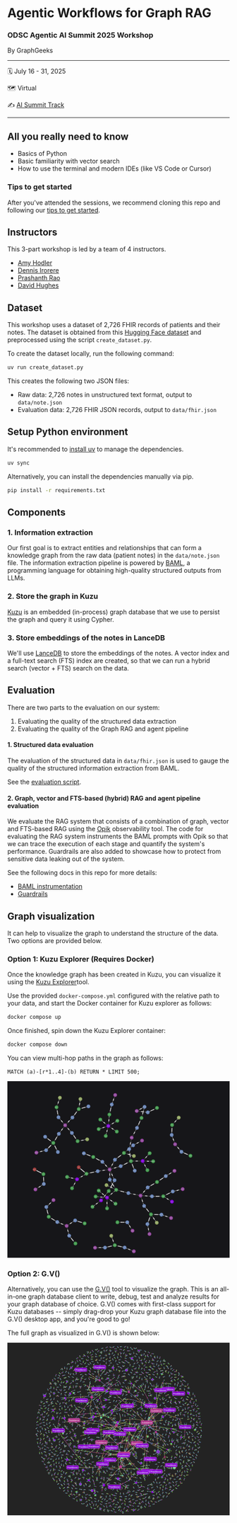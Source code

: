Agentic Workflows for Graph RAG
================

### ODSC Agentic AI Summit 2025 Workshop

By GraphGeeks

----

:spiral_calendar:  July 16 - 31, 2025

:world_map:        Virtual

:writing_hand:     [AI Summit Track](https://www.summit.ai/#Tracks)

----

## All you really need to know

- Basics of Python
- Basic familiarity with vector search
- How to use the terminal and modern IDEs (like VS Code or Cursor)

### Tips to get started

After you've attended the sessions, we recommend cloning this repo and following our [tips to get started](./TIPS.md).

## Instructors

This 3-part workshop is led by a team of 4 instructors.

* [Amy Hodler](https://www.linkedin.com/in/amyhodler)
* [Dennis Irorere](https://www.linkedin.com/in/dennis-irorere)
* [Prashanth Rao](https://www.linkedin.com/in/prrao87)
* [David Hughes](https://www.linkedin.com/in/dahugh)

## Dataset

This workshop uses a dataset of 2,726 FHIR records of patients and their notes. The dataset is obtained
from this [Hugging Face dataset](https://huggingface.co/datasets/kishanbodybrain/test-fhir/tree/main/data)
and preprocessed using the script `create_dataset.py`.

To create the dataset locally, run the following command:

```bash
uv run create_dataset.py
```

This creates the following two JSON files:

- Raw data: 2,726 notes in unstructured text format, output to `data/note.json`
- Evaluation data: 2,726 FHIR JSON records, output to `data/fhir.json`

## Setup Python environment

It's recommended to [install uv](https://docs.astral.sh/uv/getting-started/installation/) to manage the dependencies.

```bash
uv sync
```
Alternatively, you can install the dependencies manually via pip.

```bash
pip install -r requirements.txt
```

## Components

### 1. Information extraction

Our first goal is to extract entities and relationships that can form a knowledge graph from
the raw data (patient notes) in the `data/note.json` file. The information extraction pipeline
is powered by [BAML](https://www.boundaryml.com/), a programming language for obtaining high-quality
structured outputs from LLMs.

### 2. Store the graph in Kuzu

[Kuzu](https://kuzudb.com/) is an embedded (in-process) graph database that we use to persist the
graph and query it using Cypher.

### 3. Store embeddings of the notes in LanceDB

We'll use [LanceDB](https://lancedb.com/) to store the embeddings of the notes. A vector index
and a full-text search (FTS) index are created, so that we can run a hybrid search (vector + FTS)
search on the data.

## Evaluation

There are two parts to the evaluation on our system:

1. Evaluating the quality of the structured data extraction
2. Evaluating the quality of the Graph RAG and agent pipeline

#### 1. Structured data evaluation

The evaluation of the structured data in `data/fhir.json` is used to gauge the
quality of the structured information extraction from BAML.

See the [evaluation script](src/baml_extract_eval.py).

#### 2. Graph, vector and FTS-based (hybrid) RAG and agent pipeline evaluation

We evaluate the RAG system that consists of a combination of graph, vector and FTS-based RAG
using the [Opik](https://www.comet.com/site/products/opik/) observability tool. The code for
evaluating the RAG system instruments the BAML prompts with Opik so that we can trace the execution
of each stage and quantify the system's performance. Guardrails are also added to showcase how to
protect from sensitive data leaking out of the system.

See the following docs in this repo for more details:
- [BAML instrumentation](src/BAML_INSTRUMENTATION_README.md)
- [Guardrails](src/GUARDRAILS_README.md)

## Graph visualization

It can help to visualize the graph to understand the structure of the data. Two options are provided
below.

### Option 1: Kuzu Explorer (Requires Docker)
Once the knowledge graph has been created in Kuzu, you can visualize it using the
[Kuzu Explorer](https://docs.kuzudb.com/visualization/kuzu-explorer/#what-is-kuzu-explorer)tool.

Use the provided `docker-compose.yml` configured with the relative path to your data, and
start the Docker container for Kuzu explorer as follows:

```bash
docker compose up
```

Once finished, spin down the Kuzu Explorer container:

```bash
docker compose down
```

You can view multi-hop paths in the graph as follows:
```cypher
MATCH (a)-[r*1..4]-(b) RETURN * LIMIT 500;
```

![](./assets/fhir-graph-paths.png)

### Option 2: G.V()

Alternatively, you can use the [G.V()](https://gdotv.com/) tool to visualize the graph.
This is an all-in-one graph database client to write, debug, test and analyze results for your graph database of choice. G.V() comes with first-class support for Kuzu databases -- simply drag-drop
your Kuzu graph database file into the G.V() desktop app, and you're good to go!

The full graph as visualized in G.V() is shown below:

![](./assets/fhir-graph-gdotv.png)
